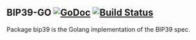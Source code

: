 ## BIP39-GO [![GoDoc](https://godoc.org/github.com/adesight/bip39?status.svg)](https://godoc.org/github.com/adesight/bip39) [![Build Status](https://travis-ci.org/adesight/bip39.svg?branch=master)](https://travis-ci.org/adesight/bip39)

Package bip39 is the Golang implementation of the BIP39 spec.

